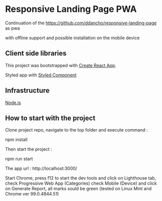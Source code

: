 # Responsive Landing Page PWA

Continuation of the https://github.com/ddancho/responsive-landing-page as pwa

with offline support and possible installation on the mobile device

## Client side libraries

This project was bootstrapped with [Create React App](https://github.com/facebook/create-react-app).

Styled app with [Styled Component](https://styled-components.com/)

## Infrastructure

[Node.js](https://nodejs.org/en/)

## How to start with the project

Clone project repo, navigate to the top folder and execute command :

npm install

Then start the project :

npm run start

The app url : http://localhost:3000/

Start Chrome, press f12 to start the dev tools and click on Lighthouse tab,
check Progressive Web App (Categories)
check Mobile (Device)
and click on Generate Report, all marks sould be green (tested on Linux Mint and Chrome ver 99.0.4844.51)
